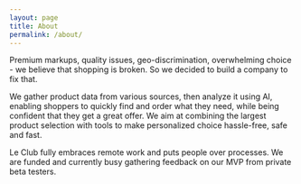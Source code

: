 ```yaml
---
layout: page
title: About
permalink: /about/
---
```


<amp-img width="600" height="300" layout="responsive" src="/assets/images/about.jpg"></amp-img>

Premium markups, quality issues, geo-discrimination, overwhelming choice - we believe that shopping is broken. 
So we decided to build a company to fix that.

We gather product data from various sources, then analyze it using AI,
enabling shoppers to quickly find and order what they need, while being confident that they get a great offer. We aim at combining the largest product selection
with tools to make personalized choice hassle-free, safe and fast.


Le Club fully embraces remote work and puts people over processes. We are funded and currently busy gathering feedback on our MVP from private beta testers.
